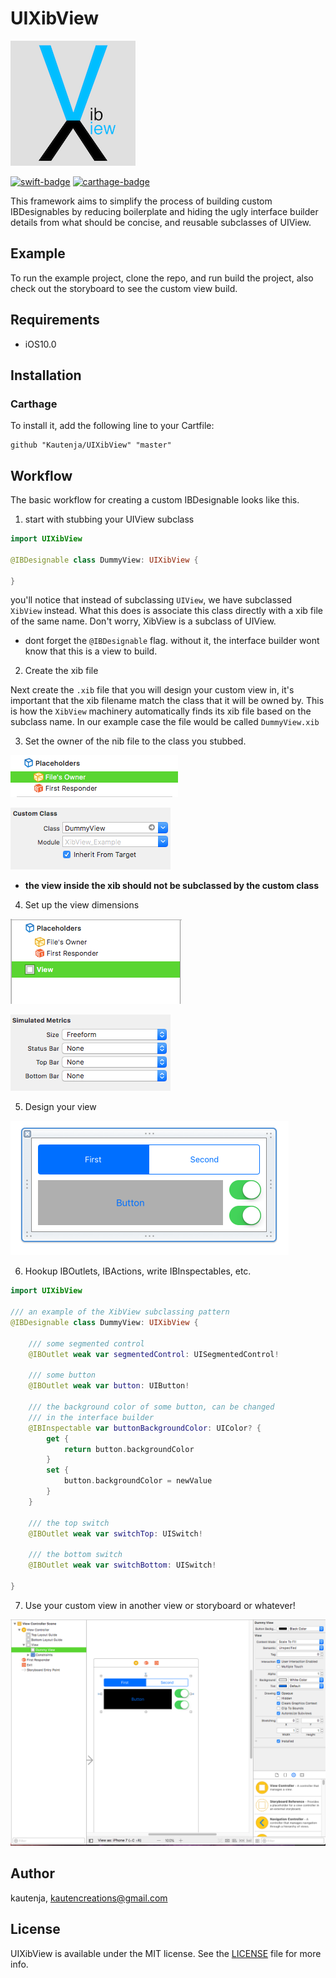 # UIXibView

![Icon](./img/icon.png)

[![swift-badge][]][swift-link]
[![carthage-badge][]][carthage-link]

[swift-badge]: https://img.shields.io/badge/swift-4.0-orange.svg
[swift-link]: https://swift.org/
[carthage-badge]: https://img.shields.io/badge/Carthage-compatible-4BC51D.svg?style=flat
[carthage-link]: https://github.com/Carthage/Carthage

This framework aims to simplify the process of building custom IBDesignables by
reducing boilerplate and hiding the ugly interface builder details from what
should be concise, and reusable subclasses of UIView.

## Example

To run the example project, clone the repo, and run build the project, also check out the storyboard to see the custom view build.

## Requirements

*   iOS10.0

## Installation

### Carthage

To install it, add the following line to your Cartfile:

```
github "Kautenja/UIXibView" "master"
```

## Workflow

The basic workflow for creating a custom IBDesignable looks like this.

1.  start with stubbing your UIView subclass

```swift
import UIXibView

@IBDesignable class DummyView: UIXibView {

}
```

you'll notice that instead of subclassing `UIView`, we have subclassed `XibView`
instead. What this does is associate this class directly with a xib file of the
same name. Don't worry, XibView is a subclass of UIView.
*   dont forget the `@IBDesignable` flag. without it, the interface builder
    wont know that this is a view to build.

2.  Create the xib file

Next create the `.xib` file that you will design your custom view in, it's
important that the xib filename match the class that it will be owned by. This
is how the `XibView` machinery automatically finds its xib file based on the
subclass name. In our example case the file would be called `DummyView.xib`

3.  Set the owner of the nib file to the class you stubbed.

![File Owner Navigator](./img/1.png)

![File Owner Class](./img/2.png)

*   **the view inside the xib should not be subclassed by the custom class**

4.  Set up the view dimensions

![Select View](./img/3.png)

![Set Dimensions](./img/4.png)

5.  Design your view

![Design](./img/5.png)

6.  Hookup IBOutlets, IBActions, write IBInspectables, etc.

```swift
import UIXibView

/// an example of the XibView subclassing pattern
@IBDesignable class DummyView: UIXibView {

    /// some segmented control
    @IBOutlet weak var segmentedControl: UISegmentedControl!

    /// some button
    @IBOutlet weak var button: UIButton!

    /// the background color of some button, can be changed
    /// in the interface builder
    @IBInspectable var buttonBackgroundColor: UIColor? {
        get {
            return button.backgroundColor
        }
        set {
            button.backgroundColor = newValue
        }
    }

    /// the top switch
    @IBOutlet weak var switchTop: UISwitch!

    /// the bottom switch
    @IBOutlet weak var switchBottom: UISwitch!

}
```

7.  Use your custom view in another view or storyboard or whatever!

![Using View](./img/6.png)

## Author

kautenja, kautencreations@gmail.com

## License

UIXibView is available under the MIT license. See the [LICENSE][] file for more info.

[LICENSE]: ./LICENSE
